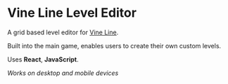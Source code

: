 
# Vine Line Level Editor
A grid based level editor for [Vine Line](https://github.com/maz222/Koji-Vine-Line-Game). 

Built into the main game, enables users to create their own custom levels.

Uses **React**, **JavaScript**.

*Works on desktop and mobile devices*
